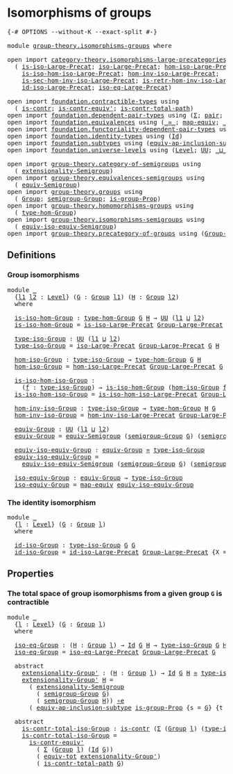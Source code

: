 # Isomorphisms of groups

<pre class="Agda"><a id="35" class="Symbol">{-#</a> <a id="39" class="Keyword">OPTIONS</a> <a id="47" class="Pragma">--without-K</a> <a id="59" class="Pragma">--exact-split</a> <a id="73" class="Symbol">#-}</a>

<a id="78" class="Keyword">module</a> <a id="85" href="group-theory.isomorphisms-groups.html" class="Module">group-theory.isomorphisms-groups</a> <a id="118" class="Keyword">where</a>

<a id="125" class="Keyword">open</a> <a id="130" class="Keyword">import</a> <a id="137" href="category-theory.isomorphisms-large-precategories.html" class="Module">category-theory.isomorphisms-large-precategories</a> <a id="186" class="Keyword">using</a>
  <a id="194" class="Symbol">(</a> <a id="196" href="category-theory.isomorphisms-large-precategories.html#1239" class="Function">is-iso-Large-Precat</a><a id="215" class="Symbol">;</a> <a id="217" href="category-theory.isomorphisms-large-precategories.html#1875" class="Function">iso-Large-Precat</a><a id="233" class="Symbol">;</a> <a id="235" href="category-theory.isomorphisms-large-precategories.html#2021" class="Function">hom-iso-Large-Precat</a><a id="255" class="Symbol">;</a>
    <a id="261" href="category-theory.isomorphisms-large-precategories.html#2123" class="Function">is-iso-hom-iso-Large-Precat</a><a id="288" class="Symbol">;</a> <a id="290" href="category-theory.isomorphisms-large-precategories.html#2276" class="Function">hom-inv-iso-Large-Precat</a><a id="314" class="Symbol">;</a>
    <a id="320" href="category-theory.isomorphisms-large-precategories.html#2396" class="Function">is-sec-hom-inv-iso-Large-Precat</a><a id="351" class="Symbol">;</a> <a id="353" href="category-theory.isomorphisms-large-precategories.html#2658" class="Function">is-retr-hom-inv-iso-Large-Precat</a><a id="385" class="Symbol">;</a>
    <a id="391" href="category-theory.isomorphisms-large-precategories.html#3259" class="Function">id-iso-Large-Precat</a><a id="410" class="Symbol">;</a> <a id="412" href="category-theory.isomorphisms-large-precategories.html#3928" class="Function">iso-eq-Large-Precat</a><a id="431" class="Symbol">)</a>

<a id="434" class="Keyword">open</a> <a id="439" class="Keyword">import</a> <a id="446" href="foundation.contractible-types.html" class="Module">foundation.contractible-types</a> <a id="476" class="Keyword">using</a>
  <a id="484" class="Symbol">(</a> <a id="486" href="foundation-core.contractible-types.html#925" class="Function">is-contr</a><a id="494" class="Symbol">;</a> <a id="496" href="foundation-core.contractible-types.html#3739" class="Function">is-contr-equiv&#39;</a><a id="511" class="Symbol">;</a> <a id="513" href="foundation-core.contractible-types.html#1970" class="Function">is-contr-total-path</a><a id="532" class="Symbol">)</a>
<a id="534" class="Keyword">open</a> <a id="539" class="Keyword">import</a> <a id="546" href="foundation.dependent-pair-types.html" class="Module">foundation.dependent-pair-types</a> <a id="578" class="Keyword">using</a> <a id="584" class="Symbol">(</a><a id="585" href="foundation-core.dependent-pair-types.html#502" class="Record">Σ</a><a id="586" class="Symbol">;</a> <a id="588" href="foundation-core.dependent-pair-types.html#575" class="InductiveConstructor">pair</a><a id="592" class="Symbol">;</a> <a id="594" href="foundation-core.dependent-pair-types.html#592" class="Field">pr1</a><a id="597" class="Symbol">;</a> <a id="599" href="foundation-core.dependent-pair-types.html#604" class="Field">pr2</a><a id="602" class="Symbol">)</a>
<a id="604" class="Keyword">open</a> <a id="609" class="Keyword">import</a> <a id="616" href="foundation.equivalences.html" class="Module">foundation.equivalences</a> <a id="640" class="Keyword">using</a> <a id="646" class="Symbol">(</a><a id="647" href="foundation-core.equivalences.html#1607" class="Function Operator">_≃_</a><a id="650" class="Symbol">;</a> <a id="652" href="foundation-core.equivalences.html#1807" class="Function">map-equiv</a><a id="661" class="Symbol">;</a> <a id="663" href="foundation-core.equivalences.html#7843" class="Function Operator">_∘e_</a><a id="667" class="Symbol">)</a>
<a id="669" class="Keyword">open</a> <a id="674" class="Keyword">import</a> <a id="681" href="foundation.functoriality-dependent-pair-types.html" class="Module">foundation.functoriality-dependent-pair-types</a> <a id="727" class="Keyword">using</a> <a id="733" class="Symbol">(</a><a id="734" href="foundation-core.functoriality-dependent-pair-types.html#6804" class="Function">equiv-tot</a><a id="743" class="Symbol">)</a>
<a id="745" class="Keyword">open</a> <a id="750" class="Keyword">import</a> <a id="757" href="foundation.identity-types.html" class="Module">foundation.identity-types</a> <a id="783" class="Keyword">using</a> <a id="789" class="Symbol">(</a><a id="790" href="foundation-core.identity-types.html#641" class="Datatype">Id</a><a id="792" class="Symbol">)</a>
<a id="794" class="Keyword">open</a> <a id="799" class="Keyword">import</a> <a id="806" href="foundation.subtypes.html" class="Module">foundation.subtypes</a> <a id="826" class="Keyword">using</a> <a id="832" class="Symbol">(</a><a id="833" href="foundation-core.subtypes.html#3906" class="Function">equiv-ap-inclusion-subtype</a><a id="859" class="Symbol">)</a>
<a id="861" class="Keyword">open</a> <a id="866" class="Keyword">import</a> <a id="873" href="foundation.universe-levels.html" class="Module">foundation.universe-levels</a> <a id="900" class="Keyword">using</a> <a id="906" class="Symbol">(</a><a id="907" href="Agda.Primitive.html#597" class="Postulate">Level</a><a id="912" class="Symbol">;</a> <a id="914" href="foundation-core.universe-levels.html#222" class="Primitive">UU</a><a id="916" class="Symbol">;</a> <a id="918" href="Agda.Primitive.html#810" class="Primitive Operator">_⊔_</a><a id="921" class="Symbol">)</a>

<a id="924" class="Keyword">open</a> <a id="929" class="Keyword">import</a> <a id="936" href="group-theory.category-of-semigroups.html" class="Module">group-theory.category-of-semigroups</a> <a id="972" class="Keyword">using</a>
  <a id="980" class="Symbol">(</a> <a id="982" href="group-theory.category-of-semigroups.html#1243" class="Function">extensionality-Semigroup</a><a id="1006" class="Symbol">)</a>
<a id="1008" class="Keyword">open</a> <a id="1013" class="Keyword">import</a> <a id="1020" href="group-theory.equivalences-semigroups.html" class="Module">group-theory.equivalences-semigroups</a> <a id="1057" class="Keyword">using</a>
  <a id="1065" class="Symbol">(</a> <a id="1067" href="group-theory.equivalences-semigroups.html#2001" class="Function">equiv-Semigroup</a><a id="1082" class="Symbol">)</a>
<a id="1084" class="Keyword">open</a> <a id="1089" class="Keyword">import</a> <a id="1096" href="group-theory.groups.html" class="Module">group-theory.groups</a> <a id="1116" class="Keyword">using</a>
  <a id="1124" class="Symbol">(</a> <a id="1126" href="group-theory.groups.html#2398" class="Function">Group</a><a id="1131" class="Symbol">;</a> <a id="1133" href="group-theory.groups.html#2520" class="Function">semigroup-Group</a><a id="1148" class="Symbol">;</a> <a id="1150" href="group-theory.groups.html#8969" class="Function">is-group-Prop</a><a id="1163" class="Symbol">)</a>
<a id="1165" class="Keyword">open</a> <a id="1170" class="Keyword">import</a> <a id="1177" href="group-theory.homomorphisms-groups.html" class="Module">group-theory.homomorphisms-groups</a> <a id="1211" class="Keyword">using</a>
  <a id="1219" class="Symbol">(</a> <a id="1221" href="group-theory.homomorphisms-groups.html#1617" class="Function">type-hom-Group</a><a id="1235" class="Symbol">)</a>
<a id="1237" class="Keyword">open</a> <a id="1242" class="Keyword">import</a> <a id="1249" href="group-theory.isomorphisms-semigroups.html" class="Module">group-theory.isomorphisms-semigroups</a> <a id="1286" class="Keyword">using</a>
  <a id="1294" class="Symbol">(</a> <a id="1296" href="group-theory.isomorphisms-semigroups.html#6207" class="Function">equiv-iso-equiv-Semigroup</a><a id="1321" class="Symbol">)</a>
<a id="1323" class="Keyword">open</a> <a id="1328" class="Keyword">import</a> <a id="1335" href="group-theory.precategory-of-groups.html" class="Module">group-theory.precategory-of-groups</a> <a id="1370" class="Keyword">using</a> <a id="1376" class="Symbol">(</a><a id="1377" href="group-theory.precategory-of-groups.html#734" class="Function">Group-Large-Precat</a><a id="1395" class="Symbol">)</a>
</pre>
## Definitions

### Group isomorphisms

<pre class="Agda"><a id="1450" class="Keyword">module</a> <a id="1457" href="group-theory.isomorphisms-groups.html#1457" class="Module">_</a>
  <a id="1461" class="Symbol">{</a><a id="1462" href="group-theory.isomorphisms-groups.html#1462" class="Bound">l1</a> <a id="1465" href="group-theory.isomorphisms-groups.html#1465" class="Bound">l2</a> <a id="1468" class="Symbol">:</a> <a id="1470" href="Agda.Primitive.html#597" class="Postulate">Level</a><a id="1475" class="Symbol">}</a> <a id="1477" class="Symbol">(</a><a id="1478" href="group-theory.isomorphisms-groups.html#1478" class="Bound">G</a> <a id="1480" class="Symbol">:</a> <a id="1482" href="group-theory.groups.html#2398" class="Function">Group</a> <a id="1488" href="group-theory.isomorphisms-groups.html#1462" class="Bound">l1</a><a id="1490" class="Symbol">)</a> <a id="1492" class="Symbol">(</a><a id="1493" href="group-theory.isomorphisms-groups.html#1493" class="Bound">H</a> <a id="1495" class="Symbol">:</a> <a id="1497" href="group-theory.groups.html#2398" class="Function">Group</a> <a id="1503" href="group-theory.isomorphisms-groups.html#1465" class="Bound">l2</a><a id="1505" class="Symbol">)</a>
  <a id="1509" class="Keyword">where</a>
  
  <a id="1520" href="group-theory.isomorphisms-groups.html#1520" class="Function">is-iso-hom-Group</a> <a id="1537" class="Symbol">:</a> <a id="1539" href="group-theory.homomorphisms-groups.html#1617" class="Function">type-hom-Group</a> <a id="1554" href="group-theory.isomorphisms-groups.html#1478" class="Bound">G</a> <a id="1556" href="group-theory.isomorphisms-groups.html#1493" class="Bound">H</a> <a id="1558" class="Symbol">→</a> <a id="1560" href="foundation-core.universe-levels.html#222" class="Primitive">UU</a> <a id="1563" class="Symbol">(</a><a id="1564" href="group-theory.isomorphisms-groups.html#1462" class="Bound">l1</a> <a id="1567" href="Agda.Primitive.html#810" class="Primitive Operator">⊔</a> <a id="1569" href="group-theory.isomorphisms-groups.html#1465" class="Bound">l2</a><a id="1571" class="Symbol">)</a>
  <a id="1575" href="group-theory.isomorphisms-groups.html#1520" class="Function">is-iso-hom-Group</a> <a id="1592" class="Symbol">=</a> <a id="1594" href="category-theory.isomorphisms-large-precategories.html#1239" class="Function">is-iso-Large-Precat</a> <a id="1614" href="group-theory.precategory-of-groups.html#734" class="Function">Group-Large-Precat</a> <a id="1633" class="Symbol">{</a><a id="1634" class="Argument">X</a> <a id="1636" class="Symbol">=</a> <a id="1638" href="group-theory.isomorphisms-groups.html#1478" class="Bound">G</a><a id="1639" class="Symbol">}</a> <a id="1641" class="Symbol">{</a><a id="1642" class="Argument">Y</a> <a id="1644" class="Symbol">=</a> <a id="1646" href="group-theory.isomorphisms-groups.html#1493" class="Bound">H</a><a id="1647" class="Symbol">}</a>

  <a id="1652" href="group-theory.isomorphisms-groups.html#1652" class="Function">type-iso-Group</a> <a id="1667" class="Symbol">:</a> <a id="1669" href="foundation-core.universe-levels.html#222" class="Primitive">UU</a> <a id="1672" class="Symbol">(</a><a id="1673" href="group-theory.isomorphisms-groups.html#1462" class="Bound">l1</a> <a id="1676" href="Agda.Primitive.html#810" class="Primitive Operator">⊔</a> <a id="1678" href="group-theory.isomorphisms-groups.html#1465" class="Bound">l2</a><a id="1680" class="Symbol">)</a>
  <a id="1684" href="group-theory.isomorphisms-groups.html#1652" class="Function">type-iso-Group</a> <a id="1699" class="Symbol">=</a> <a id="1701" href="category-theory.isomorphisms-large-precategories.html#1875" class="Function">iso-Large-Precat</a> <a id="1718" href="group-theory.precategory-of-groups.html#734" class="Function">Group-Large-Precat</a> <a id="1737" href="group-theory.isomorphisms-groups.html#1478" class="Bound">G</a> <a id="1739" href="group-theory.isomorphisms-groups.html#1493" class="Bound">H</a>

  <a id="1744" href="group-theory.isomorphisms-groups.html#1744" class="Function">hom-iso-Group</a> <a id="1758" class="Symbol">:</a> <a id="1760" href="group-theory.isomorphisms-groups.html#1652" class="Function">type-iso-Group</a> <a id="1775" class="Symbol">→</a> <a id="1777" href="group-theory.homomorphisms-groups.html#1617" class="Function">type-hom-Group</a> <a id="1792" href="group-theory.isomorphisms-groups.html#1478" class="Bound">G</a> <a id="1794" href="group-theory.isomorphisms-groups.html#1493" class="Bound">H</a>
  <a id="1798" href="group-theory.isomorphisms-groups.html#1744" class="Function">hom-iso-Group</a> <a id="1812" class="Symbol">=</a> <a id="1814" href="category-theory.isomorphisms-large-precategories.html#2021" class="Function">hom-iso-Large-Precat</a> <a id="1835" href="group-theory.precategory-of-groups.html#734" class="Function">Group-Large-Precat</a> <a id="1854" href="group-theory.isomorphisms-groups.html#1478" class="Bound">G</a> <a id="1856" href="group-theory.isomorphisms-groups.html#1493" class="Bound">H</a>

  <a id="1861" href="group-theory.isomorphisms-groups.html#1861" class="Function">is-iso-hom-iso-Group</a> <a id="1882" class="Symbol">:</a>
    <a id="1888" class="Symbol">(</a><a id="1889" href="group-theory.isomorphisms-groups.html#1889" class="Bound">f</a> <a id="1891" class="Symbol">:</a> <a id="1893" href="group-theory.isomorphisms-groups.html#1652" class="Function">type-iso-Group</a><a id="1907" class="Symbol">)</a> <a id="1909" class="Symbol">→</a> <a id="1911" href="group-theory.isomorphisms-groups.html#1520" class="Function">is-iso-hom-Group</a> <a id="1928" class="Symbol">(</a><a id="1929" href="group-theory.isomorphisms-groups.html#1744" class="Function">hom-iso-Group</a> <a id="1943" href="group-theory.isomorphisms-groups.html#1889" class="Bound">f</a><a id="1944" class="Symbol">)</a>
  <a id="1948" href="group-theory.isomorphisms-groups.html#1861" class="Function">is-iso-hom-iso-Group</a> <a id="1969" class="Symbol">=</a> <a id="1971" href="category-theory.isomorphisms-large-precategories.html#2123" class="Function">is-iso-hom-iso-Large-Precat</a> <a id="1999" href="group-theory.precategory-of-groups.html#734" class="Function">Group-Large-Precat</a> <a id="2018" href="group-theory.isomorphisms-groups.html#1478" class="Bound">G</a> <a id="2020" href="group-theory.isomorphisms-groups.html#1493" class="Bound">H</a>

  <a id="2025" href="group-theory.isomorphisms-groups.html#2025" class="Function">hom-inv-iso-Group</a> <a id="2043" class="Symbol">:</a> <a id="2045" href="group-theory.isomorphisms-groups.html#1652" class="Function">type-iso-Group</a> <a id="2060" class="Symbol">→</a> <a id="2062" href="group-theory.homomorphisms-groups.html#1617" class="Function">type-hom-Group</a> <a id="2077" href="group-theory.isomorphisms-groups.html#1493" class="Bound">H</a> <a id="2079" href="group-theory.isomorphisms-groups.html#1478" class="Bound">G</a>
  <a id="2083" href="group-theory.isomorphisms-groups.html#2025" class="Function">hom-inv-iso-Group</a> <a id="2101" class="Symbol">=</a> <a id="2103" href="category-theory.isomorphisms-large-precategories.html#2276" class="Function">hom-inv-iso-Large-Precat</a> <a id="2128" href="group-theory.precategory-of-groups.html#734" class="Function">Group-Large-Precat</a> <a id="2147" href="group-theory.isomorphisms-groups.html#1478" class="Bound">G</a> <a id="2149" href="group-theory.isomorphisms-groups.html#1493" class="Bound">H</a>

  <a id="2154" href="group-theory.isomorphisms-groups.html#2154" class="Function">equiv-Group</a> <a id="2166" class="Symbol">:</a> <a id="2168" href="foundation-core.universe-levels.html#222" class="Primitive">UU</a> <a id="2171" class="Symbol">(</a><a id="2172" href="group-theory.isomorphisms-groups.html#1462" class="Bound">l1</a> <a id="2175" href="Agda.Primitive.html#810" class="Primitive Operator">⊔</a> <a id="2177" href="group-theory.isomorphisms-groups.html#1465" class="Bound">l2</a><a id="2179" class="Symbol">)</a>
  <a id="2183" href="group-theory.isomorphisms-groups.html#2154" class="Function">equiv-Group</a> <a id="2195" class="Symbol">=</a> <a id="2197" href="group-theory.equivalences-semigroups.html#2001" class="Function">equiv-Semigroup</a> <a id="2213" class="Symbol">(</a><a id="2214" href="group-theory.groups.html#2520" class="Function">semigroup-Group</a> <a id="2230" href="group-theory.isomorphisms-groups.html#1478" class="Bound">G</a><a id="2231" class="Symbol">)</a> <a id="2233" class="Symbol">(</a><a id="2234" href="group-theory.groups.html#2520" class="Function">semigroup-Group</a> <a id="2250" href="group-theory.isomorphisms-groups.html#1493" class="Bound">H</a><a id="2251" class="Symbol">)</a>

  <a id="2256" href="group-theory.isomorphisms-groups.html#2256" class="Function">equiv-iso-equiv-Group</a> <a id="2278" class="Symbol">:</a> <a id="2280" href="group-theory.isomorphisms-groups.html#2154" class="Function">equiv-Group</a> <a id="2292" href="foundation-core.equivalences.html#1607" class="Function Operator">≃</a> <a id="2294" href="group-theory.isomorphisms-groups.html#1652" class="Function">type-iso-Group</a>
  <a id="2311" href="group-theory.isomorphisms-groups.html#2256" class="Function">equiv-iso-equiv-Group</a> <a id="2333" class="Symbol">=</a>
    <a id="2339" href="group-theory.isomorphisms-semigroups.html#6207" class="Function">equiv-iso-equiv-Semigroup</a> <a id="2365" class="Symbol">(</a><a id="2366" href="group-theory.groups.html#2520" class="Function">semigroup-Group</a> <a id="2382" href="group-theory.isomorphisms-groups.html#1478" class="Bound">G</a><a id="2383" class="Symbol">)</a> <a id="2385" class="Symbol">(</a><a id="2386" href="group-theory.groups.html#2520" class="Function">semigroup-Group</a> <a id="2402" href="group-theory.isomorphisms-groups.html#1493" class="Bound">H</a><a id="2403" class="Symbol">)</a>

  <a id="2408" href="group-theory.isomorphisms-groups.html#2408" class="Function">iso-equiv-Group</a> <a id="2424" class="Symbol">:</a> <a id="2426" href="group-theory.isomorphisms-groups.html#2154" class="Function">equiv-Group</a> <a id="2438" class="Symbol">→</a> <a id="2440" href="group-theory.isomorphisms-groups.html#1652" class="Function">type-iso-Group</a>
  <a id="2457" href="group-theory.isomorphisms-groups.html#2408" class="Function">iso-equiv-Group</a> <a id="2473" class="Symbol">=</a> <a id="2475" href="foundation-core.equivalences.html#1807" class="Function">map-equiv</a> <a id="2485" href="group-theory.isomorphisms-groups.html#2256" class="Function">equiv-iso-equiv-Group</a>
</pre>
### The identity isomorphism

<pre class="Agda"><a id="2550" class="Keyword">module</a> <a id="2557" href="group-theory.isomorphisms-groups.html#2557" class="Module">_</a>
  <a id="2561" class="Symbol">{</a><a id="2562" href="group-theory.isomorphisms-groups.html#2562" class="Bound">l</a> <a id="2564" class="Symbol">:</a> <a id="2566" href="Agda.Primitive.html#597" class="Postulate">Level</a><a id="2571" class="Symbol">}</a> <a id="2573" class="Symbol">(</a><a id="2574" href="group-theory.isomorphisms-groups.html#2574" class="Bound">G</a> <a id="2576" class="Symbol">:</a> <a id="2578" href="group-theory.groups.html#2398" class="Function">Group</a> <a id="2584" href="group-theory.isomorphisms-groups.html#2562" class="Bound">l</a><a id="2585" class="Symbol">)</a>
  <a id="2589" class="Keyword">where</a>

  <a id="2598" href="group-theory.isomorphisms-groups.html#2598" class="Function">id-iso-Group</a> <a id="2611" class="Symbol">:</a> <a id="2613" href="group-theory.isomorphisms-groups.html#1652" class="Function">type-iso-Group</a> <a id="2628" href="group-theory.isomorphisms-groups.html#2574" class="Bound">G</a> <a id="2630" href="group-theory.isomorphisms-groups.html#2574" class="Bound">G</a>
  <a id="2634" href="group-theory.isomorphisms-groups.html#2598" class="Function">id-iso-Group</a> <a id="2647" class="Symbol">=</a> <a id="2649" href="category-theory.isomorphisms-large-precategories.html#3259" class="Function">id-iso-Large-Precat</a> <a id="2669" href="group-theory.precategory-of-groups.html#734" class="Function">Group-Large-Precat</a> <a id="2688" class="Symbol">{</a><a id="2689" class="Argument">X</a> <a id="2691" class="Symbol">=</a> <a id="2693" href="group-theory.isomorphisms-groups.html#2574" class="Bound">G</a><a id="2694" class="Symbol">}</a>
</pre>
## Properties

### The total space of group isomorphisms from a given group `G` is contractible

<pre class="Agda"><a id="2806" class="Keyword">module</a> <a id="2813" href="group-theory.isomorphisms-groups.html#2813" class="Module">_</a>
  <a id="2817" class="Symbol">{</a><a id="2818" href="group-theory.isomorphisms-groups.html#2818" class="Bound">l</a> <a id="2820" class="Symbol">:</a> <a id="2822" href="Agda.Primitive.html#597" class="Postulate">Level</a><a id="2827" class="Symbol">}</a> <a id="2829" class="Symbol">(</a><a id="2830" href="group-theory.isomorphisms-groups.html#2830" class="Bound">G</a> <a id="2832" class="Symbol">:</a> <a id="2834" href="group-theory.groups.html#2398" class="Function">Group</a> <a id="2840" href="group-theory.isomorphisms-groups.html#2818" class="Bound">l</a><a id="2841" class="Symbol">)</a>
  <a id="2845" class="Keyword">where</a>

  <a id="2854" href="group-theory.isomorphisms-groups.html#2854" class="Function">iso-eq-Group</a> <a id="2867" class="Symbol">:</a> <a id="2869" class="Symbol">(</a><a id="2870" href="group-theory.isomorphisms-groups.html#2870" class="Bound">H</a> <a id="2872" class="Symbol">:</a> <a id="2874" href="group-theory.groups.html#2398" class="Function">Group</a> <a id="2880" href="group-theory.isomorphisms-groups.html#2818" class="Bound">l</a><a id="2881" class="Symbol">)</a> <a id="2883" class="Symbol">→</a> <a id="2885" href="foundation-core.identity-types.html#641" class="Datatype">Id</a> <a id="2888" href="group-theory.isomorphisms-groups.html#2830" class="Bound">G</a> <a id="2890" href="group-theory.isomorphisms-groups.html#2870" class="Bound">H</a> <a id="2892" class="Symbol">→</a> <a id="2894" href="group-theory.isomorphisms-groups.html#1652" class="Function">type-iso-Group</a> <a id="2909" href="group-theory.isomorphisms-groups.html#2830" class="Bound">G</a> <a id="2911" href="group-theory.isomorphisms-groups.html#2870" class="Bound">H</a>
  <a id="2915" href="group-theory.isomorphisms-groups.html#2854" class="Function">iso-eq-Group</a> <a id="2928" class="Symbol">=</a> <a id="2930" href="category-theory.isomorphisms-large-precategories.html#3928" class="Function">iso-eq-Large-Precat</a> <a id="2950" href="group-theory.precategory-of-groups.html#734" class="Function">Group-Large-Precat</a> <a id="2969" href="group-theory.isomorphisms-groups.html#2830" class="Bound">G</a>

  <a id="2974" class="Keyword">abstract</a>
    <a id="2987" href="group-theory.isomorphisms-groups.html#2987" class="Function">extensionality-Group&#39;</a> <a id="3009" class="Symbol">:</a> <a id="3011" class="Symbol">(</a><a id="3012" href="group-theory.isomorphisms-groups.html#3012" class="Bound">H</a> <a id="3014" class="Symbol">:</a> <a id="3016" href="group-theory.groups.html#2398" class="Function">Group</a> <a id="3022" href="group-theory.isomorphisms-groups.html#2818" class="Bound">l</a><a id="3023" class="Symbol">)</a> <a id="3025" class="Symbol">→</a> <a id="3027" href="foundation-core.identity-types.html#641" class="Datatype">Id</a> <a id="3030" href="group-theory.isomorphisms-groups.html#2830" class="Bound">G</a> <a id="3032" href="group-theory.isomorphisms-groups.html#3012" class="Bound">H</a> <a id="3034" href="foundation-core.equivalences.html#1607" class="Function Operator">≃</a> <a id="3036" href="group-theory.isomorphisms-groups.html#1652" class="Function">type-iso-Group</a> <a id="3051" href="group-theory.isomorphisms-groups.html#2830" class="Bound">G</a> <a id="3053" href="group-theory.isomorphisms-groups.html#3012" class="Bound">H</a>
    <a id="3059" href="group-theory.isomorphisms-groups.html#2987" class="Function">extensionality-Group&#39;</a> <a id="3081" href="group-theory.isomorphisms-groups.html#3081" class="Bound">H</a> <a id="3083" class="Symbol">=</a>
      <a id="3091" class="Symbol">(</a> <a id="3093" href="group-theory.category-of-semigroups.html#1243" class="Function">extensionality-Semigroup</a>
        <a id="3126" class="Symbol">(</a> <a id="3128" href="group-theory.groups.html#2520" class="Function">semigroup-Group</a> <a id="3144" href="group-theory.isomorphisms-groups.html#2830" class="Bound">G</a><a id="3145" class="Symbol">)</a>
        <a id="3155" class="Symbol">(</a> <a id="3157" href="group-theory.groups.html#2520" class="Function">semigroup-Group</a> <a id="3173" href="group-theory.isomorphisms-groups.html#3081" class="Bound">H</a><a id="3174" class="Symbol">))</a> <a id="3177" href="foundation-core.equivalences.html#7843" class="Function Operator">∘e</a>
      <a id="3186" class="Symbol">(</a> <a id="3188" href="foundation-core.subtypes.html#3906" class="Function">equiv-ap-inclusion-subtype</a> <a id="3215" href="group-theory.groups.html#8969" class="Function">is-group-Prop</a> <a id="3229" class="Symbol">{</a><a id="3230" class="Argument">s</a> <a id="3232" class="Symbol">=</a> <a id="3234" href="group-theory.isomorphisms-groups.html#2830" class="Bound">G</a><a id="3235" class="Symbol">}</a> <a id="3237" class="Symbol">{</a><a id="3238" class="Argument">t</a> <a id="3240" class="Symbol">=</a> <a id="3242" href="group-theory.isomorphisms-groups.html#3081" class="Bound">H</a><a id="3243" class="Symbol">})</a>

  <a id="3249" class="Keyword">abstract</a>
    <a id="3262" href="group-theory.isomorphisms-groups.html#3262" class="Function">is-contr-total-iso-Group</a> <a id="3287" class="Symbol">:</a> <a id="3289" href="foundation-core.contractible-types.html#925" class="Function">is-contr</a> <a id="3298" class="Symbol">(</a><a id="3299" href="foundation-core.dependent-pair-types.html#502" class="Record">Σ</a> <a id="3301" class="Symbol">(</a><a id="3302" href="group-theory.groups.html#2398" class="Function">Group</a> <a id="3308" href="group-theory.isomorphisms-groups.html#2818" class="Bound">l</a><a id="3309" class="Symbol">)</a> <a id="3311" class="Symbol">(</a><a id="3312" href="group-theory.isomorphisms-groups.html#1652" class="Function">type-iso-Group</a> <a id="3327" href="group-theory.isomorphisms-groups.html#2830" class="Bound">G</a><a id="3328" class="Symbol">))</a>
    <a id="3335" href="group-theory.isomorphisms-groups.html#3262" class="Function">is-contr-total-iso-Group</a> <a id="3360" class="Symbol">=</a>
      <a id="3368" href="foundation-core.contractible-types.html#3739" class="Function">is-contr-equiv&#39;</a>
        <a id="3392" class="Symbol">(</a> <a id="3394" href="foundation-core.dependent-pair-types.html#502" class="Record">Σ</a> <a id="3396" class="Symbol">(</a><a id="3397" href="group-theory.groups.html#2398" class="Function">Group</a> <a id="3403" href="group-theory.isomorphisms-groups.html#2818" class="Bound">l</a><a id="3404" class="Symbol">)</a> <a id="3406" class="Symbol">(</a><a id="3407" href="foundation-core.identity-types.html#641" class="Datatype">Id</a> <a id="3410" href="group-theory.isomorphisms-groups.html#2830" class="Bound">G</a><a id="3411" class="Symbol">))</a>
        <a id="3422" class="Symbol">(</a> <a id="3424" href="foundation-core.functoriality-dependent-pair-types.html#6804" class="Function">equiv-tot</a> <a id="3434" href="group-theory.isomorphisms-groups.html#2987" class="Function">extensionality-Group&#39;</a><a id="3455" class="Symbol">)</a>
        <a id="3465" class="Symbol">(</a> <a id="3467" href="foundation-core.contractible-types.html#1970" class="Function">is-contr-total-path</a> <a id="3487" href="group-theory.isomorphisms-groups.html#2830" class="Bound">G</a><a id="3488" class="Symbol">)</a>
</pre>